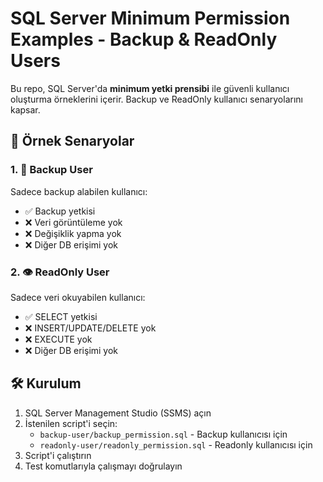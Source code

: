 # SQL Server Minimum Permission Examples - Backup & ReadOnly Users

Bu repo, SQL Server'da **minimum yetki prensibi** ile güvenli kullanıcı oluşturma örneklerini içerir. Backup ve ReadOnly kullanıcı senaryolarını kapsar.

## 🎯 **Örnek Senaryolar**

### 1. 🔐 Backup User
Sadece backup alabilen kullanıcı:
- ✅ Backup yetkisi
- ❌ Veri görüntüleme yok
- ❌ Değişiklik yapma yok
- ❌ Diğer DB erişimi yok

### 2. 👁️ ReadOnly User  
Sadece veri okuyabilen kullanıcı:
- ✅ SELECT yetkisi
- ❌ INSERT/UPDATE/DELETE yok
- ❌ EXECUTE yok
- ❌ Diğer DB erişimi yok

## 🛠️ **Kurulum**
1. SQL Server Management Studio (SSMS) açın
2. İstenilen script'i seçin:
   - `backup-user/backup_permission.sql` - Backup kullanıcısı için
   - `readonly-user/readonly_permission.sql` - Readonly kullanıcısı için
3. Script'i çalıştırın
4. Test komutlarıyla çalışmayı doğrulayın

